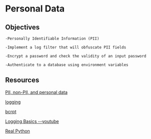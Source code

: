 # Personal Data

## Objectives

    -Personally Identifiable Information (PII)
    
    -Implement a log filter that will obfuscate PII fields
    
    -Encrypt a password and check the validity of an input password
    
    -Authenticate to a database using environment variables

## Resources

 [PII, non-PII, and personal data](https://piwik.pro/blog/what-is-pii-personal-data/)

 [logging](https://docs.python.org/3/library/logging.html)

 [bcrpt](https://github.com/pyca/bcrypt/)

 [Logging Basics --youtube](https://www.youtube.com/watch?v=-ARI4Cz-awo)

 [Real Python](https://realpython.com/python-logging/)
